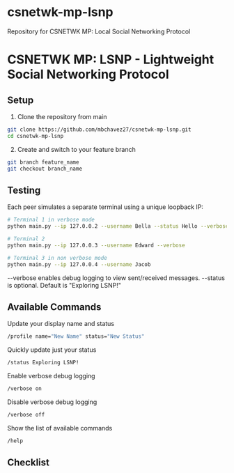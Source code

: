 # csnetwk-mp-lsnp
Repository for CSNETWK MP: Local Social Networking Protocol

# CSNETWK MP: LSNP - Lightweight Social Networking Protocol

## Setup
1. Clone the repository from main

```bash
git clone https://github.com/mbchavez27/csnetwk-mp-lsnp.git
cd csnetwk-mp-lsnp
```

2. Create and switch to your feature branch

```bash
git branch feature_name
git checkout branch_name
```

## Testing
Each peer simulates a separate terminal using a unique loopback IP:
```bash
# Terminal 1 in verbose mode
python main.py --ip 127.0.0.2 --username Bella --status Hello --verbose

# Terminal 2 
python main.py --ip 127.0.0.3 --username Edward --verbose

# Terminal 3 in non verbose mode
python main.py --ip 127.0.0.4 --username Jacob

```
--verbose enables debug logging to view sent/received messages.
--status is optional. Default is "Exploring LSNP!"

## Available Commands
Update your display name and status
```bash
/profile name="New Name" status="New Status"
```
Quickly update just your status
```bash
/status Exploring LSNP!
```
Enable verbose debug logging
```bash
/verbose on 
```
Disable verbose debug logging
```bash
/verbose off
```
Show the list of available commands
```bash
/help
```

## Checklist